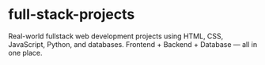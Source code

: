 # full-stack-projects
Real-world fullstack web development projects using HTML, CSS, JavaScript, Python, and databases. Frontend + Backend + Database — all in one place.
